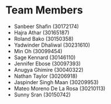 # Team Members

- Sanbeer Shafin (30172174)
- Hajra Athar (30165187)
- Roland Bako (30150358)
- Yadwinder Dhaliwal (30231610)
- Min Oh (30099454)
- Sage Kennard (30146110)
- Jennifer Ebose (30097393)
- Anugya Ghimire (30040322)
- Nathan Taylor (30206918)
- Jaspinder Singh Maan (30209953)
- Mateo Moreno De La Rosa (30210113)
- Sunny Sran (30150742)